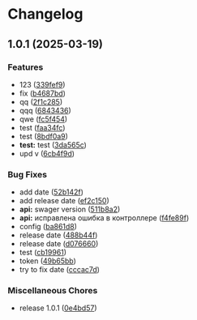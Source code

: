 # Changelog

## 1.0.1 (2025-03-19)


### Features

* 123 ([339fef9](https://github.com/NEONefffect/NestJs-Boilerplate/commit/339fef9487a237ba7ca7946aedb35a6ca80ac4b2))
* fix ([b4687bd](https://github.com/NEONefffect/NestJs-Boilerplate/commit/b4687bd35f0591091e3b91f7b2e7b15efaa9270c))
* qq ([2f1c285](https://github.com/NEONefffect/NestJs-Boilerplate/commit/2f1c285c9edd871b14a477acfd1ff00679371c44))
* qqq ([6843436](https://github.com/NEONefffect/NestJs-Boilerplate/commit/68434362cc671d7c47ac0528973ee5a612956131))
* qwe ([fc5f454](https://github.com/NEONefffect/NestJs-Boilerplate/commit/fc5f454dab93fad4f7327f1111d1756cfed58b5e))
* test ([faa34fc](https://github.com/NEONefffect/NestJs-Boilerplate/commit/faa34fc55418337bca80d253da3e678f5730c02f))
* test ([8bdf0a9](https://github.com/NEONefffect/NestJs-Boilerplate/commit/8bdf0a96695b6e6f4a2ee11785a783ad820d5e49))
* **test:** test ([3da565c](https://github.com/NEONefffect/NestJs-Boilerplate/commit/3da565c4931bfc662d97defc898fdb388e943936))
* upd v ([6cb4f9d](https://github.com/NEONefffect/NestJs-Boilerplate/commit/6cb4f9ddaf0c7d1f52b1cd3a3853886603490032))


### Bug Fixes

* add date ([52b142f](https://github.com/NEONefffect/NestJs-Boilerplate/commit/52b142f2a3d313ffd06355bb57f112c5648f37c1))
* add release date ([ef2c150](https://github.com/NEONefffect/NestJs-Boilerplate/commit/ef2c15019b0890a0496fd19f1630d17993040375))
* **api:** swager version ([511b8a2](https://github.com/NEONefffect/NestJs-Boilerplate/commit/511b8a2faab0913248c9261bff570b0dc03a9f8f))
* **api:** исправлена ошибка в контроллере ([f4fe89f](https://github.com/NEONefffect/NestJs-Boilerplate/commit/f4fe89f4bbd0f5f774b948688a2502f4dde7195d))
* config ([ba861d8](https://github.com/NEONefffect/NestJs-Boilerplate/commit/ba861d8bd87b10ed777a33f2d3fea51a3aeef879))
* release date ([488b44f](https://github.com/NEONefffect/NestJs-Boilerplate/commit/488b44f93e44e6dc8a43775e229f26fb7be48ae2))
* release date ([d076660](https://github.com/NEONefffect/NestJs-Boilerplate/commit/d076660927f50498998324ccf8be08ddaf95b18d))
* test ([cb19961](https://github.com/NEONefffect/NestJs-Boilerplate/commit/cb19961f6a5dce216230daae680f66c477a8c0f8))
* token ([49b65bb](https://github.com/NEONefffect/NestJs-Boilerplate/commit/49b65bb8cd59652a734cd13d8f090a9787d6f7ab))
* try to fix date ([cccac7d](https://github.com/NEONefffect/NestJs-Boilerplate/commit/cccac7d43179401c727cd938a9def468faee4c95))


### Miscellaneous Chores

* release 1.0.1 ([0e4bd57](https://github.com/NEONefffect/NestJs-Boilerplate/commit/0e4bd57ec5f2b792bb52e3761210da950581514c))
